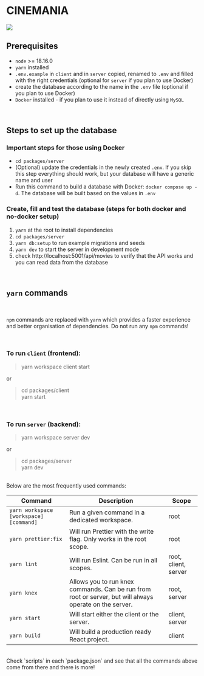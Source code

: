 # CINEMANIA

![](https://i.giphy.com/media/l6mBchxYZc7Sw/giphy.webp)

## Prerequisites

- `node` >= 18.16.0
- `yarn` installed
- `.env.example` in `client` and in `server` copied, renamed to `.env` and filled with the right credentials (optional for `server` if you plan to use Docker)
- create the database according to the name in the `.env` file (optional if you plan to use Docker)
- `Docker` installed - if you plan to use it instead of directly using `MySQL`

<br>

## Steps to set up the database

### Important steps for those using Docker

- `cd packages/server`
- (Optional) update the credentials in the newly created `.env`. If you skip this step everything should work, but your database will have a generic name and user
- Run this command to build a database with Docker: `docker compose up -d`. The database will be built based on the values in `.env`

### Create, fill and test the database (steps for both docker and no-docker setup)

1. `yarn` at the root to install dependencies
2. `cd packages/server`
3. `yarn db:setup` to run example migrations and seeds
4. `yarn dev` to start the server in development mode
5. check http://localhost:5001/api/movies to verify that the API works and you can read data from the database

<br>

## `yarn` commands

<br>

`npm` commands are replaced with `yarn` which provides a faster experience and better organisation of dependencies.
Do not run any `npm` commands!

<br>

### To run `client` (frontend):<br>

> yarn workspace client start <br>

or <br>

> cd packages/client <br>
> yarn start

<br>

### To run `server` (backend):<br>

> yarn workspace server dev <br>

or <br>

> cd packages/server <br>
> yarn dev

<br>
Below are the most frequently used commands:

<br>

| Command                                | Description                                                                                             | Scope                |
| -------------------------------------- | ------------------------------------------------------------------------------------------------------- | -------------------- |
| `yarn workspace [workspace] [command]` | Run a given command in a dedicated workspace.                                                           | root                 |
| `yarn prettier:fix`                    | Will run Prettier with the write flag. Only works in the root scope.                                    | root                 |
| `yarn lint`                            | Will run Eslint. Can be run in all scopes.                                                              | root, client, server |
| `yarn knex`                            | Allows you to run knex commands. Can be run from root or server, but will always operate on the server. | root, server         |
| `yarn start`                           | Will start either the client or the server.                                                             | client, server       |
| `yarn build`                           | Will build a production ready React project.                                                            | client               |

<br>
Check `scripts` in each `package.json` and see that all the commands above come from there and there is more!
